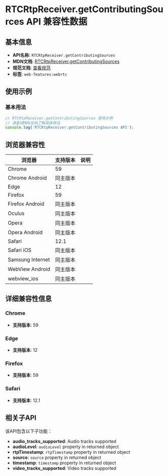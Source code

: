 # RTCRtpReceiver.getContributingSources API 兼容性数据

## 基本信息

- **API名称**: `RTCRtpReceiver.getContributingSources`
- **MDN文档**: [RTCRtpReceiver.getContributingSources](https://developer.mozilla.org/docs/Web/API/RTCRtpReceiver/getContributingSources)
- **规范文档**: [查看规范](https://w3c.github.io/webrtc-pc/#dom-rtcrtpreceiver-getcontributingsources)
- **标签**: `web-features:webrtc`

## 使用示例

### 基本用法

```javascript
// RTCRtpReceiver.getContributingSources 使用示例
// 请查阅MDN文档了解具体用法
console.log('RTCRtpReceiver.getContributingSources API');
```

## 浏览器兼容性

| 浏览器 | 支持版本 | 说明 |
|--------|----------|------|
| Chrome | 59 |  |
| Chrome Android | 同主版本 |  |
| Edge | 12 |  |
| Firefox | 59 |  |
| Firefox Android | 同主版本 |  |
| Oculus | 同主版本 |  |
| Opera | 同主版本 |  |
| Opera Android | 同主版本 |  |
| Safari | 12.1 |  |
| Safari iOS | 同主版本 |  |
| Samsung Internet | 同主版本 |  |
| WebView Android | 同主版本 |  |
| webview_ios | 同主版本 |  |

## 详细兼容性信息

### Chrome

- **支持版本**: 59

### Edge

- **支持版本**: 12

### Firefox

- **支持版本**: 59

### Safari

- **支持版本**: 12.1

## 相关子API

该API包含以下子功能：

- **audio_tracks_supported**: Audio tracks supported
- **audioLevel**: `audioLevel` property in returned object
- **rtpTimestamp**: `rtpTimestamp` property in returned object
- **source**: `source` property in returned object
- **timestamp**: `timestamp` property in returned object
- **video_tracks_supported**: Video tracks supported

